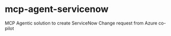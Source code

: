 # mcp-agent-servicenow
MCP Agentic solution to create ServiceNow Change request from Azure co-pilot
